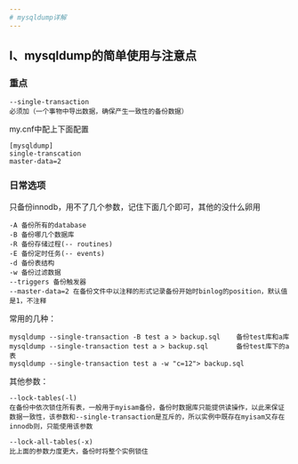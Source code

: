```yaml
---
# mysqldump详解
---
```


## Ⅰ、mysqldump的简单使用与注意点

### 重点
```
--single-transaction 
必须加（一个事物中导出数据，确保产生一致性的备份数据）
```

my.cnf中配上下面配置
```
[mysqldump]
single-transcation
master-data=2
```

### 日常选项
只备份innodb，用不了几个参数，记住下面几个即可，其他的没什么卵用
```
-A 备份所有的database
-B 备份哪几个数据库
-R 备份存储过程(-- routines)
-E 备份定时任务(-- events)
-d 备份表结构
-w 备份过滤数据
--triggers 备份触发器
--master-data=2 在备份文件中以注释的形式记录备份开始时binlog的position，默认值是1，不注释
```

常用的几种：
```
mysqldump --single-transaction -B test a > backup.sql    备份test库和a库
mysqldump --single-transaction test a > backup.sql       备份test库下的a表
mysqldump --single-transaction test a -w "c=12"> backup.sql
```

其他参数：
```
--lock-tables(-l)
在备份中依次锁住所有表，一般用于myisam备份，备份时数据库只能提供读操作，以此来保证数据一致性，该参数和--single-transaction是互斥的，所以实例中既存在myisam又存在innodb则，只能使用该参数

--lock-all-tables(-x)
比上面的参数力度更大，备份时将整个实例锁住
```

